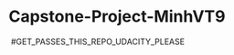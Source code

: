 ﻿# Capstone-Project-MinhVT9
 [![<minh-vu-kma>](https://circleci.com/gh/minh-vu-kma/Capstone-Project-MinhVT9.svg?style=svg)](https://circleci.com/gh/minh-vu-kma/Capstone-Project-MinhVT9s)
#GET_PASSES_THIS_REPO_UDACITY_PLEASE
